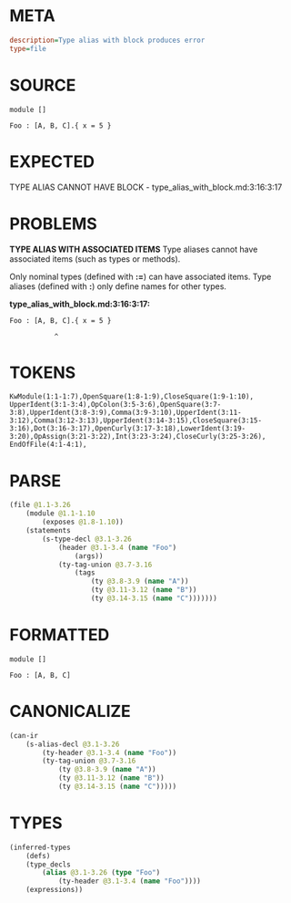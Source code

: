 # META
~~~ini
description=Type alias with block produces error
type=file
~~~
# SOURCE
~~~roc
module []

Foo : [A, B, C].{ x = 5 }
~~~
# EXPECTED
TYPE ALIAS CANNOT HAVE BLOCK - type_alias_with_block.md:3:16:3:17
# PROBLEMS
**TYPE ALIAS WITH ASSOCIATED ITEMS**
Type aliases cannot have associated items (such as types or methods).

Only nominal types (defined with **:=**) can have associated items. Type aliases (defined with **:**) only define names for other types.

**type_alias_with_block.md:3:16:3:17:**
```roc
Foo : [A, B, C].{ x = 5 }
```
               ^


# TOKENS
~~~zig
KwModule(1:1-1:7),OpenSquare(1:8-1:9),CloseSquare(1:9-1:10),
UpperIdent(3:1-3:4),OpColon(3:5-3:6),OpenSquare(3:7-3:8),UpperIdent(3:8-3:9),Comma(3:9-3:10),UpperIdent(3:11-3:12),Comma(3:12-3:13),UpperIdent(3:14-3:15),CloseSquare(3:15-3:16),Dot(3:16-3:17),OpenCurly(3:17-3:18),LowerIdent(3:19-3:20),OpAssign(3:21-3:22),Int(3:23-3:24),CloseCurly(3:25-3:26),
EndOfFile(4:1-4:1),
~~~
# PARSE
~~~clojure
(file @1.1-3.26
	(module @1.1-1.10
		(exposes @1.8-1.10))
	(statements
		(s-type-decl @3.1-3.26
			(header @3.1-3.4 (name "Foo")
				(args))
			(ty-tag-union @3.7-3.16
				(tags
					(ty @3.8-3.9 (name "A"))
					(ty @3.11-3.12 (name "B"))
					(ty @3.14-3.15 (name "C")))))))
~~~
# FORMATTED
~~~roc
module []

Foo : [A, B, C]
~~~
# CANONICALIZE
~~~clojure
(can-ir
	(s-alias-decl @3.1-3.26
		(ty-header @3.1-3.4 (name "Foo"))
		(ty-tag-union @3.7-3.16
			(ty @3.8-3.9 (name "A"))
			(ty @3.11-3.12 (name "B"))
			(ty @3.14-3.15 (name "C")))))
~~~
# TYPES
~~~clojure
(inferred-types
	(defs)
	(type_decls
		(alias @3.1-3.26 (type "Foo")
			(ty-header @3.1-3.4 (name "Foo"))))
	(expressions))
~~~
